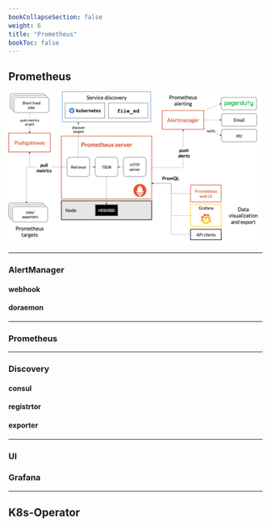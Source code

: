 ```yaml
---
bookCollapseSection: false
weight: 6
title: "Prometheus"
bookToc: false
---
```


## Prometheus

![](architecture.png)

***

### AlertManager

#### webhook



#### doraemon

***

### Prometheus



***

### Discovery

#### consul



#### registrtor



#### exporter



***

### UI

### Grafana



***

## K8s-Operator